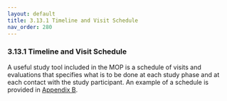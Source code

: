 ```yaml
---
layout: default
title: 3.13.1 Timeline and Visit Schedule
nav_order: 280
---
```


### 3.13.1 Timeline and Visit Schedule

A useful study tool included in the MOP is a schedule of visits and
evaluations that specifies what is to be done at each study phase and at
each contact with the study participant. An example of a schedule is
provided in [Appendix B](#appendix-b.-sample-schedule-of-events).

